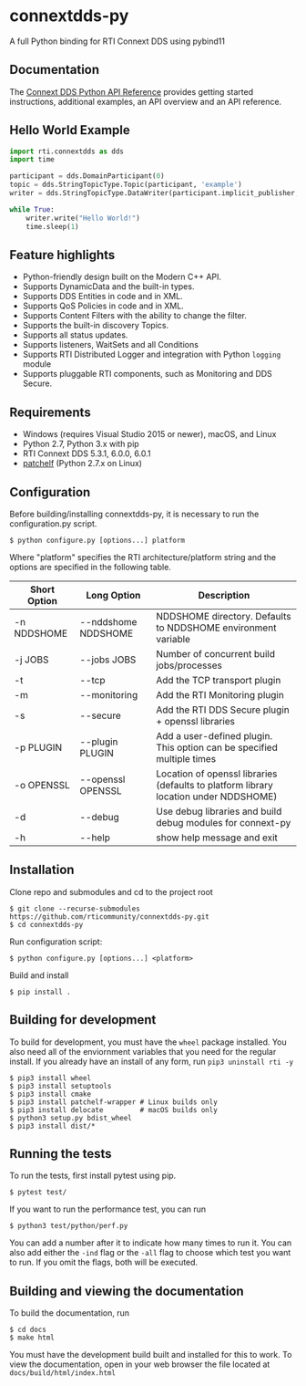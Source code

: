 # connextdds-py

A full Python binding for RTI Connext DDS using pybind11

## Documentation

The [Connext DDS Python API Reference](https://community.rti.com/static/documentation/connext-dds/current/api/connext_dds/api_python/index.html)
provides getting started instructions, additional examples, an API overview and
an API reference.

## Hello World Example

```python
import rti.connextdds as dds
import time

participant = dds.DomainParticipant(0)
topic = dds.StringTopicType.Topic(participant, 'example')
writer = dds.StringTopicType.DataWriter(participant.implicit_publisher, topic)

while True:
    writer.write("Hello World!")
    time.sleep(1)
```

## Feature highlights

- Python-friendly design built on the Modern C++ API.
- Supports DynamicData and the built-in types.
- Supports DDS Entities in code and in XML.
- Supports QoS Policies in code and in XML.
- Supports Content Filters with the ability to change the filter.
- Supports the built-in discovery Topics.
- Supports all status updates.
- Supports listeners, WaitSets and all Conditions
- Supports RTI Distributed Logger and integration with Python `logging` module
- Supports pluggable RTI components, such as Monitoring and DDS Secure.

## Requirements

- Windows (requires Visual Studio 2015 or newer), macOS, and Linux
- Python 2.7, Python 3.x with pip
- RTI Connext DDS 5.3.1, 6.0.0, 6.0.1
- [patchelf](https://github.com/NixOS/patchelf) (Python 2.7.x on Linux)

## Configuration

Before building/installing connextdds-py, it is necessary to run the configuration.py
script.

```shell
$ python configure.py [options...] platform
```

Where "platform" specifies the RTI architecture/platform string and the options are
specified in the following table.

| Short Option | Long Option         | Description                                                                          |
| ------------ | ------------------- | ------------------------------------------------------------------------------------ |
| -n NDDSHOME  | --nddshome NDDSHOME | NDDSHOME directory. Defaults to NDDSHOME environment variable                        |
| -j JOBS      | --jobs JOBS         | Number of concurrent build jobs/processes                                            |
| -t           | --tcp               | Add the TCP transport plugin                                                         |
| -m           | --monitoring        | Add the RTI Monitoring plugin                                                        |
| -s           | --secure            | Add the RTI DDS Secure plugin + openssl libraries                                    |
| -p PLUGIN    | --plugin PLUGIN     | Add a user-defined plugin. This option can be specified multiple times               |
| -o OPENSSL   | --openssl OPENSSL   | Location of openssl libraries (defaults to platform library location under NDDSHOME) |
| -d           | --debug             | Use debug libraries and build debug modules for connext-py                           |
| -h           | --help              | show help message and exit                                                           |

## Installation

Clone repo and submodules and cd to the project root

```shell
$ git clone --recurse-submodules https://github.com/rticommunity/connextdds-py.git
$ cd connextdds-py
```

Run configuration script:

```shell
$ python configure.py [options...] <platform>
```

Build and install

```shell
$ pip install .
```

## Building for development
To build for development, you must have the `wheel` package installed.
You also need all of the enviornment variables that you need for the
regular install. If you already have an install of any form, run
`pip3 uninstall rti -y`

```shell
$ pip3 install wheel
$ pip3 install setuptools
$ pip3 install cmake
$ pip3 install patchelf-wrapper # Linux builds only
$ pip3 install delocate         # macOS builds only
$ python3 setup.py bdist_wheel
$ pip3 install dist/*
```

## Running the tests
To run the tests, first install pytest using pip.

```shell
$ pytest test/
```
If you want to run the performance test, you can run
```shell
$ python3 test/python/perf.py
```
You can add a number after it to indicate how many times to run it.
You can also add either the ```-ind``` flag or the ```-all``` flag
to choose which test you want to run. If you omit the flags, both
will be executed.

## Building and viewing the documentation
To build the documentation, run

```shell
$ cd docs
$ make html
```
You must have the development build built and installed for this to work.
To view the documentation, open in your web browser the file located at
`docs/build/html/index.html`

